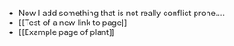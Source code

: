 - Now I add something that is not really conflict prone....
- [[Test of a new link to page]]
- [[Example page of plant]]